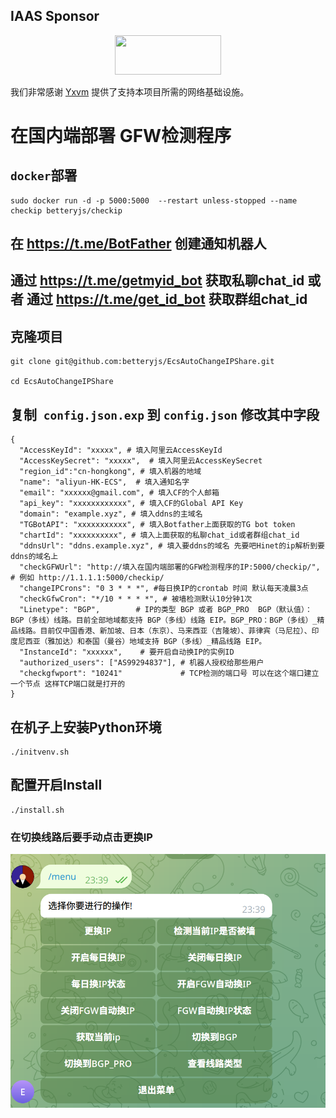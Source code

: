 




## IAAS Sponsor

<div style="text-align: center;">
    <a href="https://yxvm.com/">
        <img src="https://yxvm.com/assets/img/logo.png" width="170.7" height="62.9">
    </a>
</div>


我们非常感谢 [Yxvm](https://yxvm.com/) 提供了支持本项目所需的网络基础设施。


# 在国内端部署 GFW检测程序

## `docker`部署

```shell
sudo docker run -d -p 5000:5000  --restart unless-stopped --name checkip betteryjs/checkip
```



## 在 https://t.me/BotFather 创建通知机器人 

## 通过 https://t.me/getmyid_bot 获取私聊chat_id 或者 通过 https://t.me/get_id_bot 获取群组chat_id

## 克隆项目

```shell
git clone git@github.com:betteryjs/EcsAutoChangeIPShare.git

cd EcsAutoChangeIPShare
```

## 复制` config.json.exp` 到 `config.json` 修改其中字段


```shell
{
  "AccessKeyId": "xxxxx", # 填入阿里云AccessKeyId
  "AccessKeySecret": "xxxxx",  # 填入阿里云AccessKeySecret
  "region_id":"cn-hongkong", # 填入机器的地域
  "name": "aliyun-HK-ECS",  # 填入通知名字
  "email": "xxxxxx@gmail.com", # 填入CF的个人邮箱
  "api_key": "xxxxxxxxxxxx", # 填入CF的Global API Key	
  "domain": "example.xyz", # 填入ddns的主域名
  "TGBotAPI": "xxxxxxxxxxx", # 填入Botfather上面获取的TG bot token
  "chartId": "xxxxxxxxxx", # 填入上面获取的私聊chat_id或者群组chat_id
  "ddnsUrl": "ddns.example.xyz", # 填入要ddns的域名 先要吧Hinet的ip解析到要ddns的域名上
  "checkGFWUrl": "http://填入在国内端部署的GFW检测程序的IP:5000/checkip/", # 例如 http://1.1.1.1:5000/checkip/
  "changeIPCrons": "0 3 * * *", #每日换IP的crontab 时间 默认每天凌晨3点
  "checkGfwCron": "*/10 * * * *", # 被墙检测默认10分钟1次
  "Linetype": "BGP",        # IP的类型 BGP 或者 BGP_PRO  BGP（默认值）：BGP（多线）线路。目前全部地域都支持 BGP（多线）线路 EIP。BGP_PRO：BGP（多线）_精品线路。目前仅中国香港、新加坡、日本（东京）、马来西亚（吉隆坡）、菲律宾（马尼拉）、印度尼西亚（雅加达）和泰国（曼谷）地域支持 BGP（多线）_精品线路 EIP。
  "InstanceId": "xxxxxx",    # 要开启自动换IP的实例ID
  "authorized_users": ["AS99294837"], # 机器人授权给那些用户
  "checkgfwport": "10241"             # TCP检测的端口号 可以在这个端口建立一个节点 这样TCP端口就是打开的
}

```


## 在机子上安装Python环境

```
./initvenv.sh
```






## 配置开启Install
```
./install.sh

```

### 在切换线路后要手动点击更换IP
![1](images/1.png)


